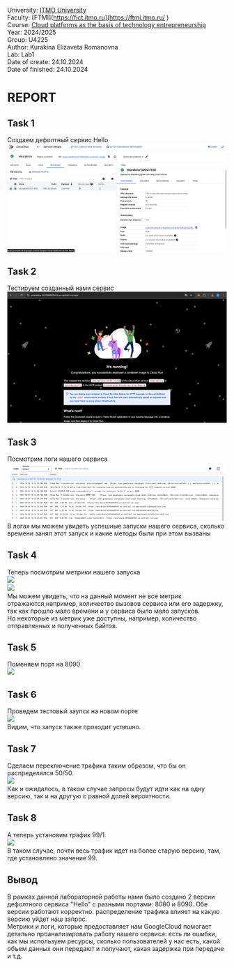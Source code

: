 University: [ITMO University](https://itmo.ru/ru/)  
Faculty: [FTMI](https://fict.itmo.ru](https://ftmi.itmo.ru/ )  
Course: [Cloud platforms as the basis of technology entrepreneurship](https://itmo-ict-faculty.github.io/cloud-platforms-as-the-basis-of-technology-entrepreneurship/)   
Year: 2024/2025  
Group: U4225  
Author: Kurakina Elizaveta Romanovna  
Lab: Lab1  
Date of create: 24.10.2024  
Date of finished: 24.10.2024  

# REPORT  
## Task 1  
Создаем дефолтный сервис Hello  
![](/lab2/screenhots/image1)  
## Task 2  
Тестируем созданный нами сервис
![](/lab2/screenhots/image2)  
## Task 3  
Посмотрим логи нашего сервиса
![](/lab2/screenhots/image3)  
В логах мы можем увидеть успешные запуски нашего сервиса, сколько времени занял этот запуск и какие методы были при этом вызваны
## Task 4  
Теперь посмотрим метрики нашего запуска   
![](/lab2/screenshots/image4)  
![](/lab2/screenshots/image42)  
Мы можем увидеть, что на данный момент не все метрик отражаются,например, количество вызовов сервиса или его задержку, так как прошло мало времени и у сервиса было мало запусков.  
Но некоторые из метрик уже доступны, например, количество отправленных и полученных байтов.
## Task 5  
Поменяем порт на 8090  
![](/lab2/screenshots/image5)    
## Task 6  
Проведем тестовый заупск на новом порте  
![](/lab2/screenshots/image6)  
Видим, что запуск также проходит успешно.  
## Task 7  
Сделаем переключение трафика таким образом, что бы он распределялся 50/50.  
![](/lab2/screenshots/image7)   
Как и ожидалось, в таком случае запросы будут идти как на одну версию, так и на другую с равной долей вероятности.
## Task 8  
А теперь установим трафик 99/1.  
![](/lab2/screenshots/image8)   
В таком случае, почти весь трафик идет на более старую версию, там, где установлено значение 99.  
## Вывод
В рамках данной лабораторной работы нами было создано 2 версии дефолтного сервиса "Hello" с разными портами: 8080 и 8090. Обе версии работают корректно. распределение трафика влияет на какую версию уйдет наш запрос.  
Метрики и логи, которые предоставляет нам GoogleCloud помогает детально проанализировать работу нашего сервиса: есть ли ошибки, как мы используем ресурсы, сколько пользователей у нас есть, какой объем данных они передают и получают, какая задержка при передаче и т.д.  
